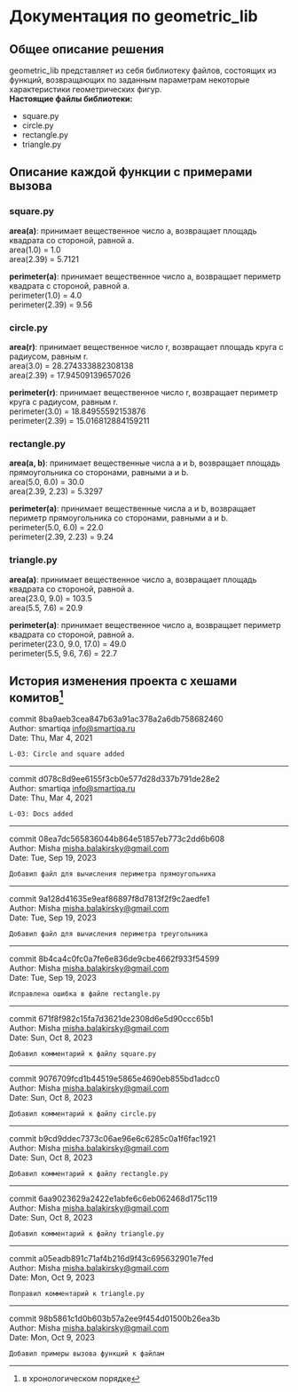 # Документация по geometric_lib
## Общее описание решения
geometric_lib представляет из себя библиотеку файлов, состоящих из функций, возвращающих по заданным параметрам некоторые характеристики геометрических фигур.  
__Настоящие файлы библиотеки:__
- square.py
- circle.py
- rectangle.py
- triangle.py

## Описание каждой функции с примерами вызова
### square.py
__area(a)__: принимает вещественное число a, возвращает площадь квадрата со стороной, равной a.  
area(1.0) = 1.0  
area(2.39) = 5.7121

__perimeter(a)__: принимает вещественное число a, возвращает периметр квадрата с стороной, равной a.  
perimeter(1.0) = 4.0  
perimeter(2.39) = 9.56

### circle.py
__area(r)__: принимает вещественное число r, возвращает площадь круга с радиусом, равным r.  
area(3.0) = 28.274333882308138  
area(2.39) = 17.94509139657026

__perimeter(r)__: принимает вещественное число r, возвращает периметр круга с радиусом, равным r.  
perimeter(3.0) = 18.84955592153876  
perimeter(2.39) = 15.016812884159211

### rectangle.py
__area(a, b)__: принимает вещественные числа a и b, возвращает площадь прямоугольника со сторонами, равными a и b.  
area(5.0, 6.0) = 30.0  
area(2.39, 2.23) = 5.3297

__perimeter(a)__: принимает вещественные числа a и b, возвращает периметр прямоугольника со сторонами, равными a и b.  
perimeter(5.0, 6.0) = 22.0  
perimeter(2.39, 2.23) = 9.24

### triangle.py
__area(a)__: принимает вещественное число a, возвращает площадь квадрата со стороной, равной a.  
area(23.0, 9.0) = 103.5  
area(5.5, 7.6) = 20.9

__perimeter(a)__: принимает вещественное число a, возвращает периметр квадрата co стороной, равной a.  
perimeter(23.0, 9.0, 17.0) = 49.0  
perimeter(5.5, 9.6, 7.6) = 22.7

## История изменения проекта с хешами комитов[^1]
commit 8ba9aeb3cea847b63a91ac378a2a6db758682460  
Author: smartiqa <info@smartiqa.ru>  
Date:   Thu, Mar 4, 2021

    L-03: Circle and square added
---
commit d078c8d9ee6155f3cb0e577d28d337b791de28e2  
Author: smartiqa <info@smartiqa.ru>  
Date:   Thu, Mar 4, 2021

    L-03: Docs added
---
commit 08ea7dc565836044b864e51857eb773c2dd6b608  
Author: Misha <misha.balakirsky@gmail.com>  
Date:   Tue, Sep 19, 2023

    Добавил файл для вычисления периметра прямоугольника
---
commit 9a128d41635e9eaf86897f8d7813f2f9c2aedfe1  
Author: Misha <misha.balakirsky@gmail.com>  
Date:   Tue, Sep 19, 2023

    Добавил файл для вычисления периметра треугольника
---
commit 8b4ca4c0fc0a7fe6e836de9cbe4662f933f54599  
Author: Misha <misha.balakirsky@gmail.com>  
Date:   Tue, Sep 19, 2023

    Исправлена ошибка в файле rectangle.py
---
commit 671f8f982c15fa7d3621de2308d6e5d90ccc65b1  
Author: Misha <misha.balakirsky@gmail.com>  
Date:   Sun, Oct 8, 2023

    Добавил комментарий к файлу square.py
---
commit 9076709fcd1b44519e5865e4690eb855bd1adcc0  
Author: Misha <misha.balakirsky@gmail.com>  
Date:   Sun, Oct 8, 2023

    Добавил комментарий к файлу circle.py
---
commit b9cd9ddec7373c06ae96e6c6285c0a1f6fac1921  
Author: Misha <misha.balakirsky@gmail.com>  
Date:   Sun, Oct 8, 2023

    Добавил комментарий к файлу rectangle.py
---
commit 6aa9023629a2422e1abfe6c6eb062468d175c119  
Author: Misha <misha.balakirsky@gmail.com>  
Date:   Sun, Oct 8, 2023

    Добавил комментарий к файлу triangle.py
---
commit a05eadb891c71af4b216d9f43c695632901e7fed  
Author: Misha <misha.balakirsky@gmail.com>  
Date:   Mon, Oct 9, 2023

    Поправил комментарий к triangle.py
---
commit 98b5861c1d0b603b57a2ee9f454d01500b26ea3b  
Author: Misha <misha.balakirsky@gmail.com>  
Date:   Mon, Oct 9, 2023

    Добавил примеры вызова функций к файлам

[^1]: в хронологическом порядке